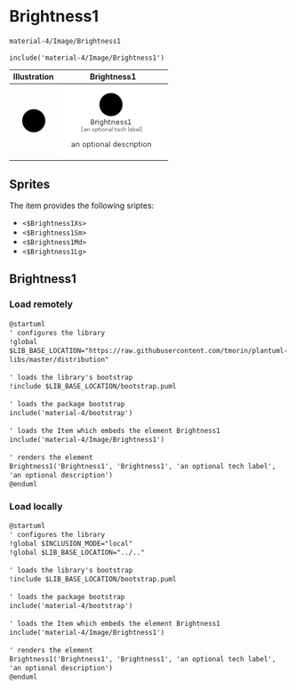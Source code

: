 # Brightness1


```text
material-4/Image/Brightness1
```

```text
include('material-4/Image/Brightness1')
```



| Illustration | Brightness1 |
| :---: | :---: |
| ![illustration for Illustration](../../material-4/Image/Brightness1.png) | ![illustration for Brightness1](../../material-4/Image/Brightness1.Local.png) |



## Sprites
The item provides the following sriptes:

- `<$Brightness1Xs>`
- `<$Brightness1Sm>`
- `<$Brightness1Md>`
- `<$Brightness1Lg>`





## Brightness1

### Load remotely
```plantuml
@startuml
' configures the library
!global $LIB_BASE_LOCATION="https://raw.githubusercontent.com/tmorin/plantuml-libs/master/distribution"

' loads the library's bootstrap
!include $LIB_BASE_LOCATION/bootstrap.puml

' loads the package bootstrap
include('material-4/bootstrap')

' loads the Item which embeds the element Brightness1
include('material-4/Image/Brightness1')

' renders the element
Brightness1('Brightness1', 'Brightness1', 'an optional tech label', 'an optional description')
@enduml
```

### Load locally
```plantuml
@startuml
' configures the library
!global $INCLUSION_MODE="local"
!global $LIB_BASE_LOCATION="../.."

' loads the library's bootstrap
!include $LIB_BASE_LOCATION/bootstrap.puml

' loads the package bootstrap
include('material-4/bootstrap')

' loads the Item which embeds the element Brightness1
include('material-4/Image/Brightness1')

' renders the element
Brightness1('Brightness1', 'Brightness1', 'an optional tech label', 'an optional description')
@enduml
```

